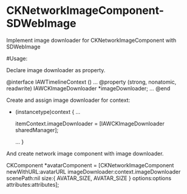 # CKNetworkImageComponent-SDWebImage
Implement image downloader for CKNetworkImageComponent with SDWebImage

#Usage:

Declare image downloader as property.

@interface IAWTimelineContext ()
…
@property (strong, nonatomic, readwrite) IAWCKImageDownloader *imageDownloader;
…
@end

Create and assign image downloader for context:

+ (instancetype)context {
	…

	itemContext.imageDownloader = [IAWCKImageDownloader sharedManager];
	
	…
}

And create network image component with image downloader.

CKComponent *avatarComponent = [CKNetworkImageComponent newWithURL:avatarURL
	                                                   imageDownloader:context.imageDownloader
	                                                         scenePath:nil
	                                                              size:{ AVATAR_SIZE, AVATAR_SIZE }
	                                                           options:options
	                                                        attributes:attributes];
